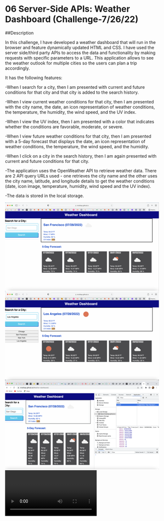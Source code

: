# 06 Server-Side APIs: Weather Dashboard (Challenge-7/26/22)

##Description

In this challenge, I have developed a weather dashboard that will run in the browser and feature dynamically updated HTML and CSS. I have used the server side/third party APIs to access the data and functionality by making requests with specific parameters to a URL. This application allows to see the weather outlook for multiple cities so the users can plan a trip accordingly. 

It has the following features:

-When I search for a city, then I am presented with current and future conditions for that city and that city is added to the search history.

-When I view current weather conditions for that city, then I am presented with the city name, the date, an icon representation of weather conditions, the temperature, the humidity, the wind speed, and the UV index.

-When I view the UV index, then I am presented with a color that indicates whether the conditions are favorable, moderate, or severe.

-When I view future weather conditions for that city, then I am presented with a 5-day forecast that displays the date, an icon representation of weather conditions, the temperature, the wind speed, and the humidity.

-When I click on a city in the search history, then I am again presented with current and future conditions for that city.

-The application uses the OpenWeather API to retrieve weather data. There are 2 API query URLs used - one retrieves the city name and the other uses the city name, latitude, and longitude details to get the weather conditions (date, icon image, temperature, humidity, wind speed and the UV index).

-The data is stored in the local storage.

![Image](./Assets/images/image1.jpg)
![Image](./Assets/images/image2.jpg)
![Image](./Assets/images/image3.jpg)
![Video](./Assets/images/Weather-dashboard.mov)